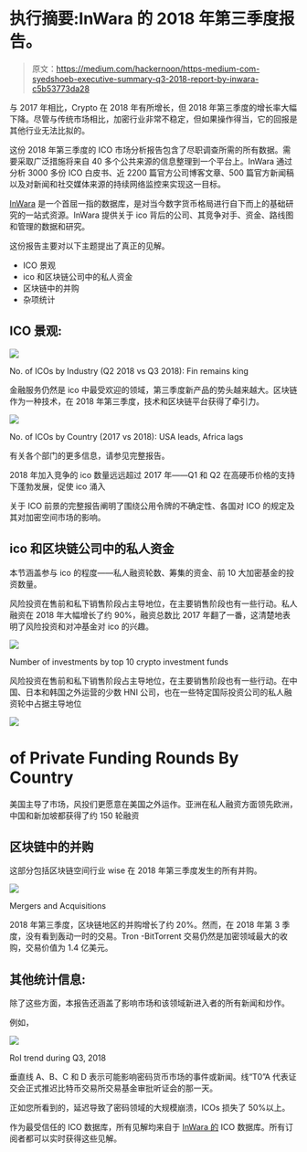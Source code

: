 # 执行摘要:InWara 的 2018 年第三季度报告。

> 原文：<https://medium.com/hackernoon/https-medium-com-syedshoeb-executive-summary-q3-2018-report-by-inwara-c5b53773da28>

与 2017 年相比，Crypto 在 2018 年有所增长，但 2018 年第三季度的增长率大幅下降。尽管与传统市场相比，加密行业非常不稳定，但如果操作得当，它的回报是其他行业无法比拟的。

这份 2018 年第三季度的 ICO 市场分析报告包含了尽职调查所需的所有数据。需要采取广泛措施将来自 40 多个公共来源的信息整理到一个平台上。InWara 通过分析 3000 多份 ICO 白皮书、近 2200 篇官方公司博客文章、500 篇官方新闻稿以及对新闻和社交媒体来源的持续网络监控来实现这一目标。

[InWara](http://www.inwara.com/?utm_source=executivesummary&utm_medium=executivesummary&utm_campaign=exesumm) 是一个首屈一指的数据库，是对当今数字货币格局进行自下而上的基础研究的一站式资源。InWara 提供关于 ico 背后的公司、其竞争对手、资金、路线图和管理的数据和研究。

这份报告主要对以下主题提出了真正的见解。

*   ICO 景观
*   ico 和区块链公司中的私人资金
*   区块链中的并购
*   杂项统计

## ICO 景观:

[![](img/2e831cb1e8d9b6d84a71d8355fcd7a2d.png)](http://www.inwara.com/?utm_source=executivesummary&utm_medium=executivesummary&utm_campaign=exesumm)

No. of ICOs by Industry (Q2 2018 vs Q3 2018): Fin remains king

金融服务仍然是 ico 中最受欢迎的领域，第三季度新产品的势头越来越大。区块链作为一种技术，在 2018 年第三季度，技术和区块链平台获得了牵引力。

[![](img/16ea75a0b53b9ad9c44604ad585d41b9.png)](http://www.inwara.com/?utm_source=executivesummary&utm_medium=executivesummary&utm_campaign=exesumm)

No. of ICOs by Country (2017 vs 2018): USA leads, Africa lags

有关各个部门的更多信息，请参见完整报告。

2018 年加入竞争的 ico 数量远远超过 2017 年——Q1 和 Q2 在高硬币价格的支持下蓬勃发展，促使 ico 涌入

关于 ICO 前景的完整报告阐明了围绕公用令牌的不确定性、各国对 ICO 的规定及其对加密空间市场的影响。

## ico 和区块链公司中的私人资金

本节涵盖参与 ico 的程度——私人融资轮数、筹集的资金、前 10 大加密基金的投资数量。

风险投资在售前和私下销售阶段占主导地位，在主要销售阶段也有一些行动。私人融资在 2018 年大幅增长了约 90%，融资总数比 2017 年翻了一番，这清楚地表明了风险投资和对冲基金对 ico 的兴趣。

[![](img/caaea2028a87768dd69c6f62d8ca317b.png)](http://www.inwara.com/?utm_source=executivesummary&utm_medium=executivesummary&utm_campaign=exesumm)

Number of investments by top 10 crypto investment funds

风险投资在售前和私下销售阶段占主导地位，在主要销售阶段也有一些行动。在中国、日本和韩国之外运营的少数 HNI 公司，也在一些特定国际投资公司的私人融资轮中占据主导地位

[![](img/cd13f18e473841d877c3ccd4bd4b5d0a.png)](http://www.inwara.com/?utm_source=executivesummary&utm_medium=executivesummary&utm_campaign=exesumm)

# of Private Funding Rounds By Country

美国主导了市场，风投们更愿意在美国之外运作。亚洲在私人融资方面领先欧洲，中国和新加坡都获得了约 150 轮融资

## 区块链中的并购

这部分包括区块链空间行业 wise 在 2018 年第三季度发生的所有并购。

[![](img/7069249d5f44fbb4a61e6eea2939cee6.png)](http://www.inwara.com/?utm_source=executivesummary&utm_medium=executivesummary&utm_campaign=exesumm)

Mergers and Acquisitions

2018 年第三季度，区块链地区的并购增长了约 20%。然而，在 2018 年第 3 季度，没有看到轰动一时的交易。Tron -BitTorrent 交易仍然是加密领域最大的收购，交易价值为 1.4 亿美元。

## 其他统计信息:

除了这些方面，本报告还涵盖了影响市场和该领域新进入者的所有新闻和炒作。

例如，

[![](img/325c8f7db51a181c6c2c14147a13f82a.png)](http://www.inwara.com/?utm_source=executivesummary&utm_medium=executivesummary&utm_campaign=exesumm)

RoI trend during Q3, 2018

垂直线 A、B、C 和 D 表示可能影响密码货币市场的事件或新闻。线“T0”A 代表证交会正式推迟比特币交易所交易基金审批听证会的那一天。

正如您所看到的，延迟导致了密码领域的大规模崩溃，ICOs 损失了 50%以上。

作为最受信任的 ICO 数据库，所有见解均来自于 [InWara 的](http://www.inwara.com/?utm_source=executivesummary&utm_medium=executivesummary&utm_campaign=exesumm) ICO 数据库。所有订阅者都可以实时获得这些见解。